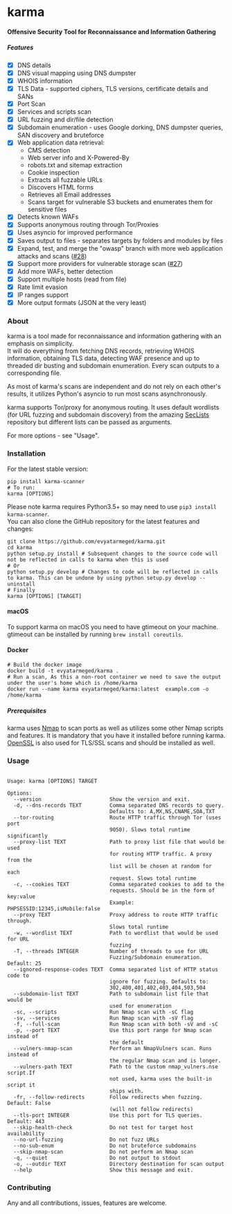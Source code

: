 # karma

#### Offensive Security Tool for Reconnaissance and Information Gathering


##### Features

- [x] DNS details
- [x] DNS visual mapping using DNS dumpster
- [x] WHOIS information
- [x] TLS Data - supported ciphers, TLS versions,
      certificate details and SANs
- [x] Port Scan
- [x] Services and scripts scan
- [x] URL fuzzing and dir/file detection
- [x] Subdomain enumeration - uses Google dorking, DNS dumpster queries,
      SAN discovery and bruteforce
- [x] Web application data retrieval:<br>
  - CMS detection
  - Web server info and X-Powered-By
  - robots.txt and sitemap extraction
  - Cookie inspection
  - Extracts all fuzzable URLs
  - Discovers HTML forms
  - Retrieves all Email addresses
  - Scans target for vulnerable S3 buckets and enumerates them
    for sensitive files
- [x] Detects known WAFs
- [x] Supports anonymous routing through Tor/Proxies
- [x] Uses asyncio for improved performance
- [x] Saves output to files - separates targets by folders
      and modules by files
- [x] Expand, test, and merge the "owasp" branch with more web application attacks and scans ([#28](https://github.com/evyatarmeged/karma/issues/28))
- [x] Support more providers for vulnerable storage scan ([#27](https://github.com/evyatarmeged/karma/issues/27))
- [x] Add more WAFs, better detection
- [x] Support multiple hosts (read from file)
- [x] Rate limit evasion
- [x] IP ranges support
- [x] More output formats (JSON at the very least)

### About

karma is a tool made for reconnaissance and information gathering with an emphasis on simplicity.<br> It will do everything from
fetching DNS records, retrieving WHOIS information, obtaining TLS data, detecting WAF presence and up to threaded dir busting and
subdomain enumeration. Every scan outputs to a corresponding file.<br>

As most of karma's scans are independent and do not rely on each other's results,
it utilizes Python's asyncio to run most scans asynchronously.<br>

karma supports Tor/proxy for anonymous routing. It uses default wordlists (for URL fuzzing and subdomain discovery)
from the amazing [SecLists](https://github.com/danielmiessler/SecLists) repository but different lists can be passed as arguments.<br>

For more options - see "Usage".

### Installation

For the latest stable version:<br>

```
pip install karma-scanner
# To run:
karma [OPTIONS]
```

Please note karma requires Python3.5+ so may need to use `pip3 install karma-scanner`.<br>
You can also clone the GitHub repository for the latest features and changes:<br>

```
git clone https://github.com/evyatarmeged/karma.git
cd karma
python setup.py install # Subsequent changes to the source code will not be reflected in calls to karma when this is used
# Or
python setup.py develop # Changes to code will be reflected in calls to karma. This can be undone by using python setup.py develop --uninstall
# Finally
karma [OPTIONS] [TARGET]
```

#### macOS

To support karma on macOS you need to have gtimeout on your machine.<br>
gtimeout can be installed by running `brew install coreutils`.

#### Docker<br>

```
# Build the docker image
docker build -t evyatarmeged/karma .
# Run a scan, As this a non-root container we need to save the output under the user's home which is /home/karma
docker run --name karma evyatarmeged/karma:latest  example.com -o /home/karma
```

##### Prerequisites

karma uses [Nmap](https://github.com/nmap/nmap) to scan ports as well as utilizes some other Nmap scripts
and features. It is mandatory that you have it installed before running karma.<br>
[OpenSSL](https://github.com/openssl/openssl) is also used for TLS/SSL scans and should be installed as well.

### Usage

```

Usage: karma [OPTIONS] TARGET

Options:
  --version                      Show the version and exit.
  -d, --dns-records TEXT         Comma separated DNS records to query.
                                 Defaults to: A,MX,NS,CNAME,SOA,TXT
  --tor-routing                  Route HTTP traffic through Tor (uses port
                                 9050). Slows total runtime significantly
  --proxy-list TEXT              Path to proxy list file that would be used
                                 for routing HTTP traffic. A proxy from the
                                 list will be chosen at random for each
                                 request. Slows total runtime
  -c, --cookies TEXT             Comma separated cookies to add to the
                                 requests. Should be in the form of key:value
                                 Example: PHPSESSID:12345,isMobile:false
  --proxy TEXT                   Proxy address to route HTTP traffic through.
                                 Slows total runtime
  -w, --wordlist TEXT            Path to wordlist that would be used for URL
                                 fuzzing
  -T, --threads INTEGER          Number of threads to use for URL
                                 Fuzzing/Subdomain enumeration. Default: 25
  --ignored-response-codes TEXT  Comma separated list of HTTP status code to
                                 ignore for fuzzing. Defaults to:
                                 302,400,401,402,403,404,503,504
  --subdomain-list TEXT          Path to subdomain list file that would be
                                 used for enumeration
  -sc, --scripts                 Run Nmap scan with -sC flag
  -sv, --services                Run Nmap scan with -sV flag
  -f, --full-scan                Run Nmap scan with both -sV and -sC
  -p, --port TEXT                Use this port range for Nmap scan instead of
                                 the default
  --vulners-nmap-scan            Perform an NmapVulners scan. Runs instead of
                                 the regular Nmap scan and is longer.
  --vulners-path TEXT            Path to the custom nmap_vulners.nse script.If
                                 not used, karma uses the built-in script it
                                 ships with.
  -fr, --follow-redirects        Follow redirects when fuzzing. Default: False
                                 (will not follow redirects)
  --tls-port INTEGER             Use this port for TLS queries. Default: 443
  --skip-health-check            Do not test for target host availability
  --no-url-fuzzing               Do not fuzz URLs
  --no-sub-enum                  Do not bruteforce subdomains
  --skip-nmap-scan               Do not perform an Nmap scan
  -q, --quiet                    Do not output to stdout
  -o, --outdir TEXT              Directory destination for scan output
  --help                         Show this message and exit.
```

### Contributing

Any and all contributions, issues, features are welcome.
